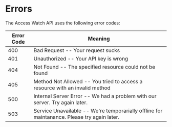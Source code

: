 # Errors

The Access Watch API uses the following error codes:

Error Code | Meaning
---------- | -------
400 | Bad Request -- Your request sucks
401 | Unauthorized -- Your API key is wrong
404 | Not Found -- The specified resource could not be found
405 | Method Not Allowed -- You tried to access a resource with an invalid method
500 | Internal Server Error -- We had a problem with our server. Try again later.
503 | Service Unavailable -- We're temporarially offline for maintanance. Please try again later.
